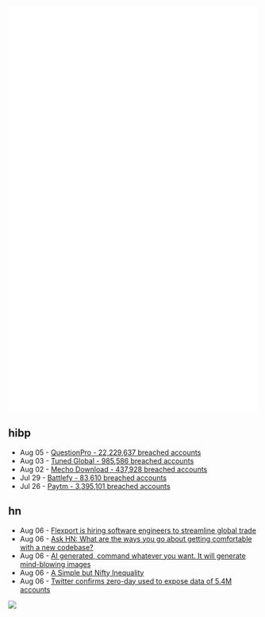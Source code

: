 ![Metrics](https://raw.githubusercontent.com/phixion/phixion/master/metrics.svg)

## hibp

<!--
for https://github.com/phixion/phixion/blob/main/.github/workflows/feeds.yml
-->
<!--START_SECTION:haveibeenpwnd-->
- Aug 05 - [QuestionPro - 22,229,637 breached accounts](https://haveibeenpwned.com/PwnedWebsites#QuestionPro)
- Aug 03 - [Tuned Global - 985,586 breached accounts](https://haveibeenpwned.com/PwnedWebsites#TunedGlobal)
- Aug 02 - [Mecho Download - 437,928 breached accounts](https://haveibeenpwned.com/PwnedWebsites#MechoDownload)
- Jul 29 - [Battlefy - 83,610 breached accounts](https://haveibeenpwned.com/PwnedWebsites#Battlefy)
- Jul 26 - [Paytm - 3,395,101 breached accounts](https://haveibeenpwned.com/PwnedWebsites#Paytm)
<!--END_SECTION:haveibeenpwnd-->

## hn

<!--
for https://github.com/phixion/phixion/blob/main/.github/workflows/feeds.yml
-->
<!--START_SECTION:hn-->
- Aug 06 - [Flexport is hiring software engineers to streamline global trade](https://flexport.com/careers)
- Aug 06 - [Ask HN: What are the ways you go about getting comfortable with a new codebase?](https://news.ycombinator.com/item?id=32365660)
- Aug 06 - [AI generated, command whatever you want. It will generate mind-blowing images](https://www.midjourney.com/app/)
- Aug 06 - [A Simple but Nifty Inequality](https://residuetheorem.com/2017/02/10/a-simple-but-nifty-inequality/)
- Aug 06 - [Twitter confirms zero-day used to expose data of 5.4M accounts](https://www.bleepingcomputer.com/news/security/twitter-confirms-zero-day-used-to-expose-data-of-54-million-accounts/)
<!--END_SECTION:hn-->

<!--
for https://yhype.me
-->
![](https://hit.yhype.me/github/profile?user_id=13013670)
